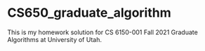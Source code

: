 # CS650_graduate_algorithm
This is my homework solution for CS 6150-001 Fall 2021 Graduate Algorithms at University of Utah.

